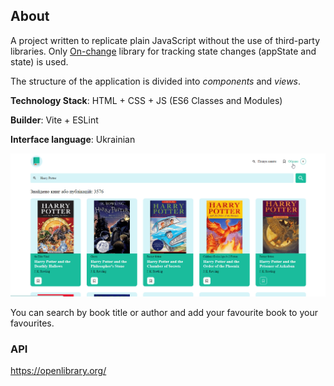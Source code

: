 ## About

A project written to replicate plain JavaScript without the use of third-party libraries. Only [On-change](https://www.npmjs.com/package/on-change) library for tracking state changes (appState and state) is used.

The structure of the application is divided into *components* and *views*.

**Technology Stack**: HTML + CSS + JS (ES6 Classes and Modules)

**Builder**: Vite + ESLint

**Interface language**: Ukrainian

![](https://github.com/getFrontend/app-book-library/blob/main/app-books-library_preview.png?raw=true)

You can search by book title or author and add your favourite book to your favourites.

### API

https://openlibrary.org/